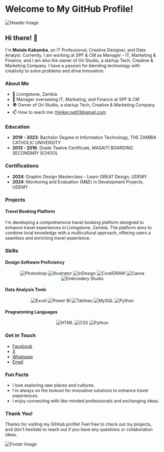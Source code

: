 # Welcome to My GitHub Profile!

![Header Image](https://github.com/Mutale-Kabamba/thinke.r/blob/main/git2.jpg)

## Hi there! 👋

I'm **Mutale Kabamba**, an IT Professional, Creative Designer, and Data Analyst. Currently, I am working at SPF & CM as Manager - IT, Marketing & Finance, and I am also the owner of Ori Studio, a startup Tech, Creative & Marketing Company. I have a passion for blending technology with creativity to solve problems and drive innovation.

### About Me

- 📍 Livingstone, Zambia
- 💼 Manager overseeing IT, Marketing, and Finance at SPF & CM
- 🌍 Owner of Ori Studio, a startup Tech, Creative & Marketing Company
- 📫 How to reach me: [thinker.net01@gmail.com](mailto:thinker.net01@gmail.com)

### Education
- **2019 - 2023**: Bachelor Degree in Information Technology, THE ZAMBIA CATHOLIC UNIVERSITY
- **2013 - 2016**: Grade Twelve Certificate, MASAITI BOARDING SECONDARY SCHOOL

### Certifications
- **2024**: Graphic Design Masterclass - Learn GREAT Design, UDEMY
- **2024**: Monitoring and Evaluation (M&E) in Development Projects, UDEMY

### Projects

#### Travel Booking Platform
I'm developing a comprehensive travel booking platform designed to enhance travel experiences in Livingstone, Zambia. The platform aims to combine local knowledge with a multicultural approach, offering users a seamless and enriching travel experience.

### Skills

#### Design Software Proficiency
<p align="center">
  <img src="https://img.shields.io/badge/Photoshop-31A8FF?style=for-the-badge&logo=adobe-photoshop&logoColor=white" alt="Photoshop"/>
  <img src="https://img.shields.io/badge/Illustrator-FF9A00?style=for-the-badge&logo=adobe-illustrator&logoColor=white" alt="Illustrator"/>
  <img src="https://img.shields.io/badge/InDesign-FF3366?style=for-the-badge&logo=adobe-indesign&logoColor=white" alt="InDesign"/>
  <img src="https://img.shields.io/badge/CorelDRAW-009639?style=for-the-badge&logo=coreldraw&logoColor=white" alt="CorelDRAW"/>
  <img src="https://img.shields.io/badge/Canva-00C4CC?style=for-the-badge&logo=canva&logoColor=white" alt="Canva"/>
  <img src="https://img.shields.io/badge/Embroidery_Studio-FF7D3E?style=for-the-badge&logoColor=white" alt="Embroidery Studio"/>
</p>

#### Data Analysis Tools
<p align="center">
  <img src="https://img.shields.io/badge/Excel-217346?style=for-the-badge&logo=microsoft-excel&logoColor=white" alt="Excel"/>
  <img src="https://img.shields.io/badge/Power_BI-F2C811?style=for-the-badge&logo=power-bi&logoColor=black" alt="Power BI"/>
  <img src="https://img.shields.io/badge/Tableau-E97627?style=for-the-badge&logo=tableau&logoColor=white" alt="Tableau"/>
  <img src="https://img.shields.io/badge/MySQL-4479A1?style=for-the-badge&logo=mysql&logoColor=white" alt="MySQL"/>
  <img src="https://img.shields.io/badge/Python-3776AB?style=for-the-badge&logo=python&logoColor=white" alt="Python"/>
</p>

#### Programming Languages
<p align="center">
  <img src="https://img.shields.io/badge/HTML5-E34F26?style=for-the-badge&logo=html5&logoColor=white" alt="HTML"/>
  <img src="https://img.shields.io/badge/CSS3-1572B6?style=for-the-badge&logo=css3&logoColor=white" alt="CSS"/>
  <img src="https://img.shields.io/badge/Python-3776AB?style=for-the-badge&logo=python&logoColor=white" alt="Python"/>
</p>

### Get in Touch


- [Facebook](https://www.facebook.com/profile.php?id=100091858476672&mibextid=ZbWKwL)
- [X](https://x.com/mutale_kabamba?t=uYeou1LFjHg33Dd33TXXsQ&s=09)
- [Whatsapp](https://wa.me/qr/PVOTMH7SR5JHI1)
- [Email](mailto:thinker.net01@gmail.com)

### Fun Facts

- I love exploring new places and cultures.
- I'm always on the lookout for innovative solutions to enhance travel experiences.
- I enjoy connecting with like-minded professionals and exchanging ideas.

### Thank You!

Thanks for visiting my GitHub profile! Feel free to check out my projects, and don't hesitate to reach out if you have any questions or collaboration ideas.

![Footer Image](https://github.com/Mutale-Kabamba/thinke.r/blob/main/git2.jpg)
